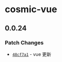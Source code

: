 # cosmic-vue

## 0.0.24

### Patch Changes

-   [`48cf7a1`](https://github.com/xiaodongxing/cosmic-design/commit/48cf7a10e9e435a1ffb789ce87609e3b1cc9d99c) - vue 更新
